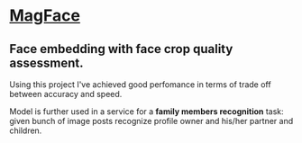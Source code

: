 # [MagFace](https://arxiv.org/abs/2103.06627)

## Face embedding with face crop quality assessment.

Using this project I've achieved good perfomance in terms of trade off between accuracy and speed.

Model is further used in a service for a **family members recognition** task: given bunch of image posts recognize profile owner and his/her partner and children. 

